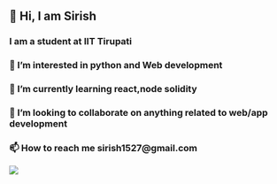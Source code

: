 <h2>👋 Hi, I am Sirish</h2>
<h3>I am a student at IIT Tirupati</h3>
<h3>👀 I’m interested in python and Web development</h3>
<h3>🌱 I’m currently learning react,node solidity</h3>
<h3>💞️ I’m looking to collaborate on anything related to web/app development</h3>
<h3>📫 How to reach me sirish1527@gmail.com</h3>

<img src="https://github-readme-stats.vercel.app/api?username=sirish123&&show_icons=true&title_color=ffffff&icon_color=bb2acf&text_color=daf7dc&bg_color=151515">
